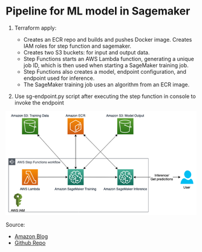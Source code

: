 # Pipeline for ML model in Sagemaker 

1. Terraform apply:
   - Creates an ECR repo and builds and pushes Docker image. Creates IAM roles for step function and sagemaker.
   - Creates two S3 buckets: for input and output data.
   - Step Functions starts an AWS Lambda function, generating a unique job ID, which is then used when starting a SageMaker training job.
   - Step Functions also creates a model, endpoint configuration, and endpoint used for inference.
   - The SageMaker training job uses an algorithm from an ECR image.

2. Use sg-endpoint.py script after executing the step function in console to invoke the endpoint
   
![diagram](.//ML4359-architecture-diagram-1.png)


Source: 
- [Amazon Blog](https://aws.amazon.com/blogs/machine-learning/deploy-and-manage-machine-learning-pipelines-with-terraform-using-amazon-sagemaker/)
- [Github Repo](https://github.com/aws-samples/amazon-sagemaker-ml-pipeline-deploy-with-terraform)
